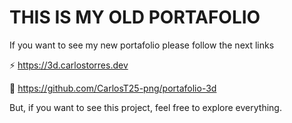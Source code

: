 # THIS IS MY OLD PORTAFOLIO

If you want to see my new portafolio please follow the next links



⚡️ https://3d.carlostorres.dev

🧠 https://github.com/CarlosT25-png/portafolio-3d

But, if you want to see this project, feel free to explore everything.




